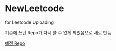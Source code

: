 # NewLeetcode
for Leetcode Uploading

기존에 쓰던 Repo가 다시 쓸 수 없게 되었음으로 새로 만듬

[예전 Repo](https://github.com/leedo97y/Preparing_CordingTest)
